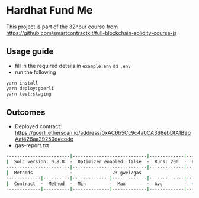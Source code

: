 # Hardhat Fund Me

This project is part of the 32hour course from https://github.com/smartcontractkit/full-blockchain-solidity-course-js

## Usage guide

-   fill in the required details in `example.env` as `.env`
-   run the following

```bash
yarn install
yarn deploy:goerli
yarn test:staging
```

## Outcomes

-   Deployed contract: https://goerli.etherscan.io/address/0xAC6b5Cc9c4a0CA368ebDfA1B9bAaf426aa29250d#code
-   gas-report.txt

```bash
·-----------------------|----------------------------|-------------|----------------------------·
|  Solc version: 0.8.8  ·  Optimizer enabled: false  ·  Runs: 200  ·  Block limit: 6718946 gas  │
························|····························|·············|·····························
|  Methods              ·               23 gwei/gas                ·      1660.56 usd/eth       │
·············|··········|··············|·············|·············|·············|···············
|  Contract  ·  Method  ·  Min         ·  Max        ·  Avg        ·  # calls    ·  usd (avg)   │
·------------|----------|--------------|-------------|-------------|-------------|--------------·
```
